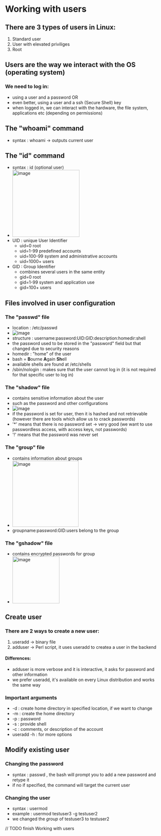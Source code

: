 # Working with users
## There are 3 types of users in Linux:
1. Standard user
2. User with elevated priviliges
3. Root

## Users are the way we interact with the OS (operating system)
### We need to log in:
* using a user and a password OR
* even better, using a user and a ssh (Secure Shell) key
* when logged in, we can interact with the hardware, the file system, applications etc (depending on permissions)

## The "whoami" command
* syntax : whoami -> outputs current user

## The "id" command
* syntax : id (optional user)
* <img width="218" alt="image" src="https://github.com/bogdandragosvasile/UTCN_summer_2023/assets/36898665/6443372a-82d1-47bc-827b-7effba8861bf">
* UID : unique User Identifier
  * uid=0 root
  * uid=1-99 predefined accounts
  * uid=100-99 system and administrative accounts
  * uid=1000+ users 
* GID : Group Identifier
  * combines several users in the same entity
  * gid=0 root
  * gid=1-99 system and application use
  * gid=100+ users

## Files involved in user configuration
### The "passwd" file
* location : /etc/passwd
* ![image](https://github.com/bogdandragosvasile/UTCN_summer_2023/assets/36898665/6801b308-8e2f-4fa1-af9c-c25a57be5ba2)
* structure : username:password:UID:GID:description:homedir:shell
* the password used to be stored in the "password" field but that changed due to security reasons
* homedir : "home" of the user
* bash = **B**ourne **A**gain **Sh**ell
* available shells are found at /etc/shells
* /sbin/nologin : makes sure that the user cannot log in (it is not required for that specific user to log in)

### The "shadow" file
* contains sensitive information about the user
* such as the password and other configurations
* ![image](https://github.com/bogdandragosvasile/UTCN_summer_2023/assets/36898665/4f3a2e35-ce33-4adf-809b-fea1ec93ee51)
* if the password is set for user, then it is hashed and not retrievable (however there are tools which allow us to crack passwords)
* '*' means that there is no password set -> very good (we want to use passwordless access, with access keys, not passwords)
* '!' means that the password was never set

### The "group" file
* contains information about groups
* <img width="215" alt="image" src="https://github.com/bogdandragosvasile/UTCN_summer_2023/assets/36898665/d6c330c7-0972-499b-9d47-b1158151793f">
* groupname:password:GID:users belong to the group
 
 ### The "gshadow" file
 * contains encrypted passwords for group
 * <img width="153" alt="image" src="https://github.com/bogdandragosvasile/UTCN_summer_2023/assets/36898665/bf61f352-bf85-4bb2-ba46-1247cd8020d0">

## Create user
### There are 2 ways to create a new user:
1. useradd -> binary file
2. adduser -> Perl script, it uses useradd to createa a user in the backend
#### Differences:
* adduser is more verbose and it is interactive, it asks for password and other information
* we prefer useradd, it's available on every Linux distribution and works the same way

### Important arguments
* -d : create home directory in specified location, if we want to change
* -m : create the home directory
* -p : password
* -s : provide shell
* -c : comments, or description of the account
* useradd -h : for more options

## Modify existing user
### Changing the password
* syntax : passwd <user> , the bash will prompt you to add a new password and retype it
* if no <user> if specified, the command will target the current user

### Changing the user
* syntax : usermod <user> <changes>
* example : usermod testuser3 -g testuser2
* we changed the _group_ of testuser3 to testuser2

// TODO finish Working with users
